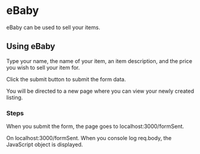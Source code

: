 # eBaby

eBaby can be used to sell your items.

## Using eBaby

Type your name, the name of your item, an item description, and the price you wish to sell your item for.

Click the submit button to submit the form data.

You will be directed to a new page where you can view your newly created listing.

### Steps

When you submit the form, the page goes to localhost:3000/formSent. 

On localhost:3000/formSent. When you console log req.body, the JavaScript object is displayed.